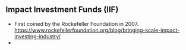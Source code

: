 ## Impact Investment Funds (IIF)

+ First coined by the Rockefeller Foundation in 2007. 
  https://www.rockefellerfoundation.org/blog/bringing-scale-impact-investing-industry/
+ 
